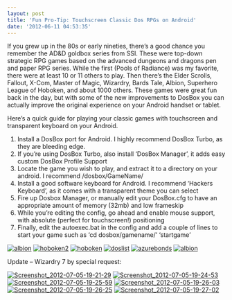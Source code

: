 ```yaml
---
layout: post
title: 'Fun Pro-Tip: Touchscreen Classic Dos RPGs on Android'
date: '2012-06-11 04:53:35'
---
```



If you grew up in the 80s or early nineties, there’s a good chance you remember the AD&D goldbox series from SSI. These were top-down strategic RPG games based on the advanced dungeons and dragons pen and paper RPG series. While the first (Pools of Radiance) was my favorite, there were at least 10 or 11 others to play. Then there’s the Elder Scrolls, Fallout, X-Com, Master of Magic, Wizardry, Bards Tale, Albion, Superhero League of Hoboken, and about 1000 others. These games were great fun back in the day, but with some of the new improvements to DosBox you can actually improve the original experience on your Android handset or tablet.

Here’s a quick guide for playing your classic games with touchscreen and transparent keyboard on your Android.

1. Install a DosBox port for Android. I highly recommend DosBox Turbo, as they are bleeding edge.
2. If you’re using DosBox Turbo, also install ‘DosBox Manager’, it adds easy custom DosBox Profile Support
3. Locate the game you wish to play, and extract it to a directory on your android. I recommend /dosbox/GameName/
4. Install a good software keyboard for Android. I recommend ‘Hackers Keyboard’, as it comes with a transparent theme you can select
5. Fire up Dosbox Manager, or manually edit your DosBox.cfg to have an appropriate amount of memory (32mb) and low frameskip
6. While you’re editing the config, go ahead and enable mouse support, with absolute (perfect for touchscreen!) positioning
7. Finally, edit the autoexec.bat in the config and add a couple of lines to start your game such as ‘cd dosbox/gamename/’ ‘startgame’

[![](http://www.hunterdavis.com/content/images/2012/06/albion-150x150.png "albion")](http://www.hunterdavis.com/content/images/2012/06/albion.png) [![](http://www.hunterdavis.com/content/images/2012/06/hoboken2-150x150.png "hoboken2")](http://www.hunterdavis.com/content/images/2012/06/hoboken2.png) [![](http://www.hunterdavis.com/content/images/2012/06/hoboken-150x150.png "hoboken")](http://www.hunterdavis.com/content/images/2012/06/hoboken.png) [![](http://www.hunterdavis.com/content/images/2012/06/doslist-150x150.png "doslist")](http://www.hunterdavis.com/content/images/2012/06/doslist.png) [![](http://www.hunterdavis.com/content/images/2012/06/azurebonds-150x150.png "azurebonds")](http://www.hunterdavis.com/content/images/2012/06/azurebonds.png) [![](http://www.hunterdavis.com/content/images/2012/06/albion-150x150.png "albion")](http://www.hunterdavis.com/content/images/2012/06/albion.png)

Update – Wizardry 7 by special request:

[![](http://www.hunterdavis.com/content/images/2012/06/Screenshot_2012-07-05-19-21-29-150x150.png "Screenshot_2012-07-05-19-21-29")](http://www.hunterdavis.com/content/images/2012/06/Screenshot_2012-07-05-19-21-29.png) [![](http://www.hunterdavis.com/content/images/2012/06/Screenshot_2012-07-05-19-24-53-150x150.png "Screenshot_2012-07-05-19-24-53")](http://www.hunterdavis.com/content/images/2012/06/Screenshot_2012-07-05-19-24-53.png) [![](http://www.hunterdavis.com/content/images/2012/06/Screenshot_2012-07-05-19-25-59-150x150.png "Screenshot_2012-07-05-19-25-59")](http://www.hunterdavis.com/content/images/2012/06/Screenshot_2012-07-05-19-25-59.png) [![](http://www.hunterdavis.com/content/images/2012/06/Screenshot_2012-07-05-19-26-03-150x150.png "Screenshot_2012-07-05-19-26-03")](http://www.hunterdavis.com/content/images/2012/06/Screenshot_2012-07-05-19-26-03.png) [![](http://www.hunterdavis.com/content/images/2012/06/Screenshot_2012-07-05-19-26-25-150x150.png "Screenshot_2012-07-05-19-26-25")](http://www.hunterdavis.com/content/images/2012/06/Screenshot_2012-07-05-19-26-25.png) [![](http://www.hunterdavis.com/content/images/2012/06/Screenshot_2012-07-05-19-27-02-150x150.png "Screenshot_2012-07-05-19-27-02")](http://www.hunterdavis.com/content/images/2012/06/Screenshot_2012-07-05-19-27-02.png)


